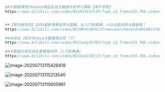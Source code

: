 ~~~php
##大数据课程/Hadoop精品实战大数据开发学习课程【海牛学院】
https://www.bilibili.com/video/BV1RJ41147JP/?spm_id_from=333.788.videocard.0


##【黑马程序员】2020最新零基础学大数据，从入门到精通，小白也能玩转大数据哦！
https://www.bilibili.com/video/BV1NK411W7Gz?from=search&seid=4925811798304229275

##尚硅谷 2020年Java大数据就业班（下）
https://www.bilibili.com/video/BV11a4y1h783/?spm_id_from=333.788.videocard.4

##大数据应用实战全套教程视频（入门到精通）
https://www.bilibili.com/video/BV1Uz411b7j3/?spm_id_from=333.788.videocard.17
~~~



![image-20200713115428419](H:\笔记本\大数据.assets\image-20200713115428419.png)





![image-20200713115213540](H:\笔记本\大数据.assets\image-20200713115213540.png)





![image-20200713115605961](H:\笔记本\大数据.assets\image-20200713115605961.png)




